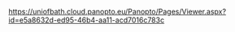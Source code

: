 https://uniofbath.cloud.panopto.eu/Panopto/Pages/Viewer.aspx?id=e5a8632d-ed95-46b4-aa11-acd7016c783c
